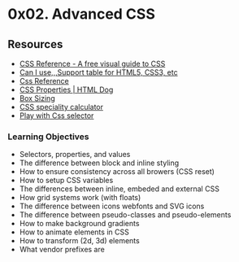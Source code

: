 # 0x02. Advanced CSS
## Resources
* [CSS Reference - A free visual guide to CSS](https://intranet.alxswe.com/rltoken/MeWjjFdnI4juKMuswMHCDw)
* [Can I use,,,Support table for HTML5, CSS3, etc](https://intranet.alxswe.com/rltoken/aacSCBKtMfaYb2ut8ADIIw)
* [Css Reference](https://intranet.alxswe.com/rltoken/IHj5JLS3egRBhskQB5H18w)
* [CSS Properties | HTML Dog](https://intranet.alxswe.com/rltoken/86gOgI3QURbl3jboMjvdBA)
* [Box Sizing](https://intranet.alxswe.com/rltoken/C9A8kyK5eYXel9cNEgOutw)
* [CSS speciality calculator](https://intranet.alxswe.com/rltoken/sbxh4s-Q7e6A10dvGIlwpg)
* [Play with Css selector](https://intranet.alxswe.com/rltoken/1Ui1GLYaGceqw9_9LFw-SQ)
### Learning Objectives
* Selectors, properties, and values
* The difference between block and inline styling
* How to ensure consistency across all browers (CSS reset)
* How to setup CSS variables
* The differences between inline, embeded and external CSS
* How grid systems work (with floats)
* The difference between icons webfonts and SVG icons
* The difference between pseudo-classes and pseudo-elements
* How to make background gradients
* How to animate elements in CSS
* How to transform (2d, 3d) elements
* What vendor prefixes are